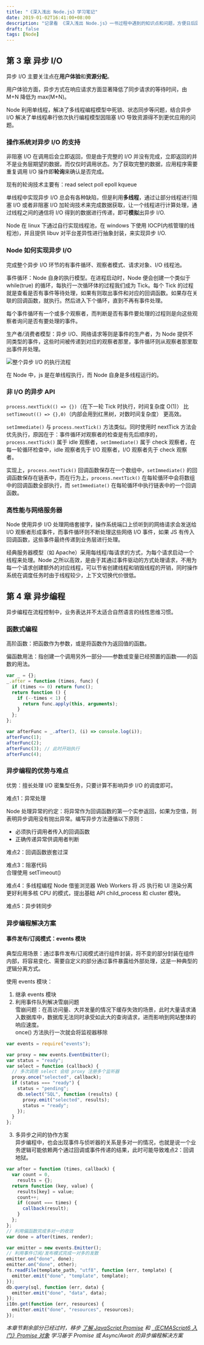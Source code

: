 ```yaml
---
title: "《深入浅出 Node.js》学习笔记"
date: 2019-01-02T16:41:00+08:00
description: "记录看 《深入浅出 Node.js》一书过程中遇到的知识点和问题，方便日后回顾。"
draft: false
tags: [Node]
---
```


## 第 3 章 异步 I/O

异步 I/O 主要关注点在**用户体验**和**资源分配**。

用户体验方面，异步方式在响应请求方面显著降低了同步请求的等待时间，由 M+N 降低为 max(M+N)。

Node 利用单线程，解决了多线程编程模型中死锁、状态同步等问题，结合异步 I/O 解决了单线程串行依次执行编程模型因阻塞 I/O 导致资源得不到更优应用的问题。

### 操作系统对异步 I/O 的支持

非阻塞 I/O 在调用后会立即返回，但是由于完整的 I/O 并没有完成，立即返回的并不是业务层期望的数据，而仅仅时调用状态。为了获取完整的数据，应用程序需要重复调用 I/O 操作即**轮询**来确认是否完成。

现有的轮询技术主要有：read select poll epoll kqueue

单线程中实现异步 I/O 总会有各种缺陷，但是利用**多线程**，通过让部分线程进行阻塞 I/O 或者非阻塞 I/O 加轮询技术来完成数据获取，让一个线程进行计算处理，通过线程之间的通信将 I/O 得到的数据进行传递，即可**模拟**出异步 I/O.

Node 在 linux 下通过自行实现线程池，在 windows 下使用 IOCP(内核管理的线程池)，并且提供 libuv 对平台差异性进行抽象封装，来实现异步 I/O.

### Node 如何实现异步 I/O

完成整个异步 I/O 环节的有事件循环、观察者模式、请求对象、I/O 线程池。

事件循环：Node 自身的执行模型。在进程启动时，Node 便会创建一个类似于 while(true) 的循环，每执行一次循环体的过程我们成为 Tick。每个 Tick 的过程就是查看是否有事件等待处理，如果有则取出事件和对应的回调函数。如果存在关联的回调函数，就执行。然后进入下个循环，直到不再有事件处理。

每个事件循环有一个或多个观察者，而判断是否有事件要处理的过程则是向这些观察者询问是否有要处理的事件。

生产者/消费者模型：异步 I/O、网络请求等则是事件的生产者，为 Node 提供不同类型的事件，这些时间被传递到对应的观察者那里，事件循环则从观察者那里取出事件并处理。

![整个异步 I/O 的执行流程](/posts/img/Snipaste_2020-10-30_08-02-28.png)

在 Node 中，js 是在单线程执行，而 Node 自身是多线程运行的。

### 非 I/O 的异步 API

`process.nextTick(() => {})`（在下一轮 Tick 时执行，时间复杂度 O(1)） 比 `setTimeout(() => {},0)`（内部会用到红黑树，对数时间复杂度） 更高效。

`setImmediate()` 与 `process.nextTick()` 方法类似。同时使用时 nextTick 方法会优先执行，原因在于：事件循环对观察者的检查是有先后顺序的，`process.nextTick()` 属于 idle 观察者，`setImmediate()` 属于 check 观察者，在每一轮循环检查中，idle 观察者先于 I/O 观察者，I/O 观察者先于 check 观察者。

实现上，`process.nextTick()` 回调函数保存在一个数组中，`setImmediate()` 的回调函数保存在链表中，而在行为上，`process.nextTick()` 在每轮循环中会将数组中的回调函数全部执行，而 `setImmediate()` 在每轮循环中执行链表中的一个回调函数。

### 高性能与网络服务器

Node 使用异步 I/O 处理网络套接字，操作系统端口上侦听到的网络请求会发送给 I/O 观察者形成事件，而事件循环则不断处理这些网络 I/O 事件，如果 JS 有传入回调函数，这些事件最终传递到业务层进行处理。

经典服务器模型（如 Apache）采用每线程/每请求的方式，为每个请求启动一个线程来处理。Node 之所以高效，是由于其通过事件驱动的方式处理请求，不用为每一个请求创建额外的对应线程，可以节省创建线程和销毁线程的开销，同时操作系统在调度任务时由于线程较少，上下文切换代价很低。

## 第 4 章 异步编程

异步编程在流程控制中，业务表达并不太适合自然语言的线性思维习惯。

### 函数式编程

高阶函数：把函数作为参数，或是将函数作为返回值的函数。

偏函数用法：指创建一个调用另外一部分——参数或变量已经预置的函数——的函数的用法。
```js
var _ = {};
_.after = function (times, func) {
  if (times <= 0) return func();
  return function () {
    if (--times < 1) {
      return func.apply(this, arguments);
    }
  };
};

var afterFunc = _.after(3, (i) => console.log(i));
afterFunc(1);
afterFunc(2);
afterFunc(3); // 此时开始执行
afterFunc(4);
```

### 异步编程的优势与难点

优势：擅长处理 I/O 密集型任务，只要计算不影响异步 I/O 的调度即可。

难点1：异常处理

Node 处理异常的约定：将异常作为回调函数的第一个实参返回，如果为空值，则表明异步调用没有抛出异常。编写异步方法遵循以下原则：  
- 必须执行调用者传入的回调函数
- 正确传递异常供调用者判断

难点2：回调函数嵌套过深

难点3：阻塞代码  
合理使用 setTimeout()

难点4：多线程编程
Node 借鉴浏览器 Web Workers 将 JS 执行和 UI 渲染分离更好利用多核 CPU 的模式，提出基础 API child_process 和 cluster 模块。

难点5：异步转同步

### 异步编程解决方案

#### 事件发布/订阅模式：events 模块

典型应用场景：通过事件发布/订阅模式进行组件封装，将不变的部分封装在组件内部，将容易变化、需要自定义的部分通过事件暴露给外部处理，这是一种典型的逻辑分离方式。

使用 events 模块：

1. 继承 events 模块
2. 利用事件队列解决雪崩问题  
雪崩问题：在高访问量、大并发量的情况下缓存失效的场景，此时大量请求涌入数据库中，数据库无法同时承受如此大的查询请求，进而影响到网站整体的响应速度。  
once() 方法执行一次就会将监视器移除  
```js
var events = require("events");

var proxy = new events.EventEmitter();
var status = "ready";
var select = function (callback) {
  // 多次调用 select 会给 proxy 注册多个监听器
  proxy.once("selected", callback);
  if (status === "ready") {
    status = "pending";
    db.select("SQL", function (results) {
      proxy.emit("selected", results);
      status = "ready";
    });
  }
};
```
3. 多异步之间的协作方案  
异步编程中，也会出现事件与侦听器的关系是多对一的情况，也就是说一个业务逻辑可能依赖两个通过回调或事件传递的结果，此时可能导致难点2：回调地狱。  
```js
var after = function (times, callback) {
  var count = 0,
    results = {};
  return function (key, value) {
    results[key] = value;
    count++;
    if (count === times) {
      callback(result);
    }
  };
};
// 利用偏函数完成多对一的收敛
var done = after(times, render);

var emitter = new events.Emitter();
// 利用事件订阅/发布模式完成一对多的发散
emitter.on("done", done);
emitter.on("done", other);
fs.readFile(template_path, "utf8", function (err, template) {
  emitter.emit("done", "template", template);
});
db.query(sql, function (err, data) {
  emitter.emit("done", "data", data);
});
i10n.get(function (err, resources) {
  emitter.emit("done", "resources", resources);
});
```

*本章节剩余部分已经过时，移步 [了解 JavaScript Promise](http://nodejs.cn/learn/understanding-javascript-promises) 和 [《ECMAScript6 入门》Promise 对象](https://es6.ruanyifeng.com/#docs/promise) 学习基于 Promise 或 Async/Await 的异步编程解决方案*

